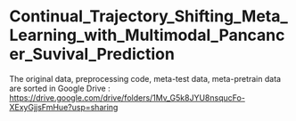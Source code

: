 # Continual_Trajectory_Shifting_Meta_Learning_with_Multimodal_Pancancer_Suvival_Prediction

The original data, preprocessing code, meta-test data, meta-pretrain data are sorted in Google Drive : https://drive.google.com/drive/folders/1Mv_G5k8JYU8nsqucFo-XExyGjjsFmHue?usp=sharing
